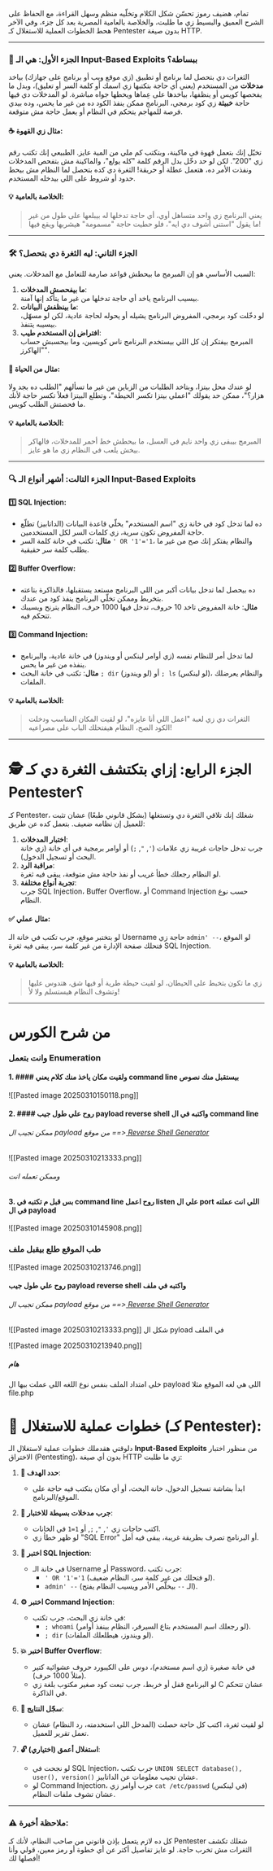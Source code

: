 تمام، هضيف رموز تحسّن شكل الكلام وتخلّيه منظم وسهل القراءة، مع الحفاظ على الشرح العميق والبسيط زي ما طلبت، والخلاصة بالعامية المصرية بعد كل جزء، وفي الآخر هحط الخطوات العملية للاستغلال كـ Pentester بدون صيغة HTTP.

---

### 🌟 الجزء الأول: هي الـ Input-Based Exploits ببساطة؟
الثغرات دي بتحصل لما برنامج أو تطبيق (زي موقع ويب أو برنامج على جهازك) بياخد **مدخلات** من المستخدم (يعني أي حاجة بتكتبها زي اسمك أو كلمة السر أو تعليق)، وبدل ما يفحصها كويس أو ينظفها، بياخدها على عِماها ويحطها جواه مباشرة. لو المدخلات دي فيها حاجة **خبيثة** زي كود برمجي، البرنامج ممكن ينفذ الكود ده من غير ما يحس، وده بيدي فرصة للمهاجم يتحكم في النظام أو يعمل حاجة مش متوقعة.

#### ☕ مثال زي القهوة:
تخيّل إنك بتعمل قهوة في ماكينة، وبتكتب كم ملي من المية عايز. الطبيعي إنك تكتب رقم زي "200". لكن لو حد دخّل بدل الرقم كلمة "كله يولع"، والماكينة مش بتفحص المدخلات ونفذت الأمر ده، هتعمل عطلة أو حريقة! الثغرة دي كده بتحصل لما النظام مش بيحط حدود أو شروط على اللي بيدخله المستخدم.

#### 💡 الخلاصة بالعامية:
> يعني البرنامج زي واحد متساهل أوي، أي حاجة تدخلها له بيبلعها على طول من غير ما يقول "استنى أشوف دي ايه"، فلو حطيت حاجة "مسمومة" هيشربها ويقع فيها!

---

### 🛠️ الجزء التاني: ليه الثغرة دي بتحصل؟
السبب الأساسي هو إن المبرمج ما بيحطش قواعد صارمة للتعامل مع المدخلات. يعني:

1. **ما بيفحصش المدخلات**:  
   بيسيب البرنامج ياخد أي حاجة تدخلها من غير ما يتأكد إنها آمنة.
2. **ما بينظفش البيانات**:  
   لو دخّلت كود برمجي، المفروض البرنامج يشيله أو يحوله لحاجة عادية، لكن لو مسهّل، بيسيبه يتنفذ.
3. **افتراض إن المستخدم طيب**:  
   المبرمج بيفتكر إن كل اللي بيستخدم البرنامج ناس كويسين، وما بيحسبش حساب "الهاكرز".

#### 🍕 مثال من الحياة:
لو عندك محل بيتزا، وبتاخد الطلبات من الزباين من غير ما تسألهم "الطلب ده بجد ولا هزار؟"، ممكن حد يقولك "اعملي بيتزا تكسر الحيطة"، وتطلع البيتزا فعلاً تكسر حاجة لأنك ما فحصتش الطلب كويس.

#### 💡 الخلاصة بالعامية:
> المبرمج بيبقى زي واحد نايم في العسل، ما بيحطش خط أحمر للمدخلات، فالهاكر بيخش يلعب في النظام زي ما هو عايز.

---

### 🔍 الجزء التالت: أشهر أنواع الـ Input-Based Exploits
#### 1️⃣ SQL Injection:
- ده لما تدخل كود في خانة زي "اسم المستخدم" يخلّي قاعدة البيانات (الداتابيز) تطلّع حاجة المفروض تكون سرية، زي كلمات السر لكل المستخدمين.
- **مثال**: تكتب في خانة كلمة السر `' OR '1'='1`، والنظام يفتكر إنك صح من غير ما يطلب كلمة سر حقيقية.

#### 2️⃣ Buffer Overflow:
- ده بيحصل لما تدخل بيانات أكبر من اللي البرنامج مستعد يستقبلها، فالذاكرة بتاعته بتخربط وممكن تخلّي البرنامج ينفذ كود من عندك.
- **مثال**: خانة المفروض تاخد 10 حروف، تدخل فيها 1000 حرف، النظام يترنح ويسيبك تتحكم فيه.

#### 3️⃣ Command Injection:
- لما تدخل أمر للنظام نفسه (زي أوامر لينكس أو ويندوز) في خانة عادية، والبرنامج ينفذه من غير ما يحس.
- **مثال**: تكتب في خانة البحث `; dir` (لو ويندوز) أو `; ls` (لو لينكس)، والنظام يعرضلك الملفات.

#### 💡 الخلاصة بالعامية:
> الثغرات دي زي لعبة "اعمل اللي أنا عايزه"، لو لقيت المكان المناسب ودخلت الكود الصح، النظام هيفتحلك الباب على مصراعيه!

---

# 🕵️ الجزء الرابع: إزاي بتكتشف الثغرة دي كـ Pentester؟
كـ Pentester، شغلك إنك تلاقي الثغرة دي وتستغلها (بشكل قانوني طبعًا) عشان تثبت للعميل إن نظامه ضعيف. بتعمل كده عن طريق:
1. **اختبار المدخلات**:  
   جرب تدخل حاجات غريبة زي علامات (`'`, `"`, `;`) أو أوامر برمجية في أي خانة (زي خانة البحث أو تسجيل الدخول).
2. **مراقبة الرد**:  
   لو النظام رجعلك خطأ غريب أو نفذ حاجة مش متوقعة، يبقى فيه ثغرة.
3. **تجربة أنواع مختلفة**:  
   جرب SQL Injection، Buffer Overflow، أو Command Injection حسب نوع النظام.

#### ✅ مثال عملي:
لو بتختبر موقع، جرب تكتب في خانة الـ Username حاجة زي `admin' --`، لو الموقع فتحلك صفحة الإدارة من غير كلمة سر، يبقى فيه ثغرة SQL Injection.

#### 💡 الخلاصة بالعامية:
> زي ما تكون بتخبط على الحيطان، لو لقيت حيطة طرية أو فيها شق، هتدوس عليها وتشوف النظام هيستسلم ولا لأ!

---
# من شرح الكورس 

### وانت بتعمل  Enumeration 
#### 1. #### ولقيت مكان ياخذ منك كلام يعني command line بيستقبل منك نصوص 
![[Pasted image 20250310150118.png]]



#### 2. #### روح علي طول جيب payload reverse shell واكتبه في ال command line 
###### ممكن تجيب ال payload من موقع ==>[ Reverse Shell Generator](https://www.revshells.com/)

![[Pasted image 20250310213333.png]]

###### وممكن تعمله انت 



#### 3. بس قبل م تكتبه في command line روح اعمل listen علي ال port اللي انت عملته في ال payload

![[Pasted image 20250310145908.png]]




### طب الموقع طلع بيقبل ملف 
![[Pasted image 20250310213746.png]]

#### روح علي طول جيب payload reverse shell واكتبه في ملف 

###### ممكن تجيب ال payload من موقع ==>[ Reverse Shell Generator](https://www.revshells.com/)

![[Pasted image 20250310213333.png]]
شكل ال pyload في الملف 

![[Pasted image 20250310213940.png]]
##### هام
خلي امتداد الملف بنفس نوع اللغه اللي عملت بيها ال payload اللي هي لغه الموقع
مثلا
file.php


# 🚀 خطوات عملية للاستغلال (كـ Pentester):
دلوقتي هقدملك خطوات عملية لاستغلال الـ **Input-Based Exploits** من منظور اختبار الاختراق (Pentesting)، بدون أي صيغة HTTP زي ما طلبت:

1. **🎯 حدد الهدف**:  
   - ابدأ بشاشة تسجيل الدخول، خانة البحث، أو أي مكان بتكتب فيه حاجة على الموقع/البرنامج.

2. **🔧 جرب مدخلات بسيطة للاختبار**:  
   - اكتب حاجات زي `'`, `"`, `;`, أو `1=1` في الخانات.  
   - لو ظهر خطأ زي "SQL Error" أو البرنامج تصرف بطريقة غريبة، يبقى فيه أمل.

3. **💾 اختبر SQL Injection**:  
   - في خانة الـ Username أو Password، جرب تكتب:  
     - `' OR '1'='1` (لو فتحلك من غير كلمة سر، النظام ضعيف).  
     - `admin' --` (الـ `--` بيخلّص الأمر ويسيب النظام يفتح).

4. **⚙️ اختبر Command Injection**:  
   - في خانة زي البحث، جرب تكتب:  
     - `; whoami` (لو رجعلك اسم المستخدم بتاع السيرفر، النظام بينفذ أوامر).  
     - `; dir` (لو ويندوز، هيطلعلك الملفات).

5. **💥 اختبر Buffer Overflow**:  
   - في خانة صغيرة (زي اسم مستخدم)، دوس على الكيبورد حروف عشوائية كتير (مثلاً 1000 حرف).  
   - لو البرنامج قفل أو خربط، جرب تبعت كود صغير مكتوب بلغة زي C عشان تتحكم في الذاكرة.

6. **📝 سجّل النتايج**:  
   - لو لقيت ثغرة، اكتب كل حاجة حصلت (المدخل اللي استخدمته، رد النظام) عشان تعمل تقرير للعميل.

7. **🔓 استغلال أعمق (اختياري)**:  
   - لو نجحت في SQL Injection، جرب تكتب `UNION SELECT database(), user(), version()` عشان تجيب معلومات عن الداتابيز.  
   - لو Command Injection، جرب أوامر زي `cat /etc/passwd` (في لينكس) عشان تشوف ملفات النظام.

---

### ⚠️ ملاحظة أخيرة:
كل ده لازم يتعمل بإذن قانوني من صاحب النظام، لأنك كـ Pentester شغلك تكشف الثغرات مش تخرب حاجة. لو عايز تفاصيل أكتر عن أي خطوة أو رمز معين، قولي وأنا أفصلها لك!
